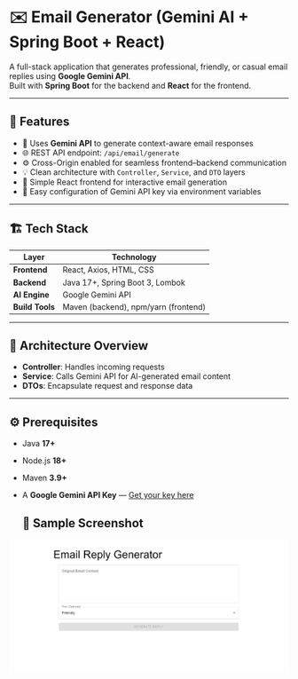 # ✉️ Email Generator (Gemini AI + Spring Boot + React)

A full-stack application that generates professional, friendly, or casual email replies using **Google Gemini API**.  
Built with **Spring Boot** for the backend and **React** for the frontend.

---

## 🚀 Features

- 🧠 Uses **Gemini API** to generate context-aware email responses  
- 🌐 REST API endpoint: `/api/email/generate`  
- ⚙️ Cross-Origin enabled for seamless frontend–backend communication  
- 💡 Clean architecture with `Controller`, `Service`, and `DTO` layers  
- 🎨 Simple React frontend for interactive email generation  
- 🔐 Easy configuration of Gemini API key via environment variables  

---

## 🏗️ Tech Stack

| Layer | Technology |
|-------|-------------|
| **Frontend** | React, Axios, HTML, CSS |
| **Backend** | Java 17+, Spring Boot 3, Lombok |
| **AI Engine** | Google Gemini API |
| **Build Tools** | Maven (backend), npm/yarn (frontend) |

---

## 🧩 Architecture Overview


- **Controller**: Handles incoming requests  
- **Service**: Calls Gemini API for AI-generated email content  
- **DTOs**: Encapsulate request and response data  

---


## ⚙️ Prerequisites

- Java **17+**
- Node.js **18+**
- Maven **3.9+**
- A **Google Gemini API Key** — [Get your key here](https://aistudio.google.com/app/apikey)

  ## 🧩 Sample Screenshot

![Email Generator Demo](https://github.com/kamesh666/Email-Generator/blob/main/Screenshot%202025-10-06%20080951.png)

